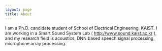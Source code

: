 ```yaml
---
layout: page
title: About
---
```


I am a Ph.D. candidate student of School of Electrical Engineering, KAIST. I am working in a Smart Sound System Lab ( http://www.sound.kaist.ac.kr ), and my research field is acoustics, DNN based speech signal processing, microphone array processing.
